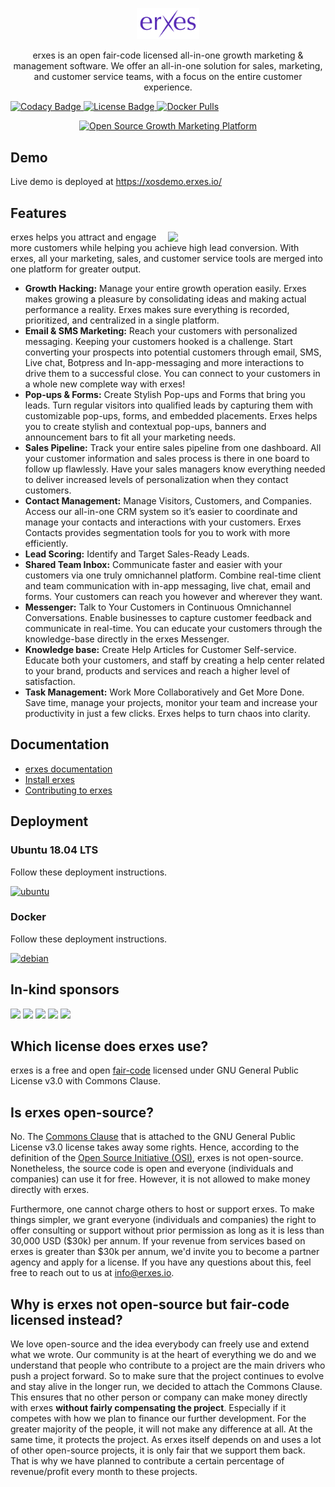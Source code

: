 <p align="center">
 <img src="docs/static/img/logo_dark.svg" alt="erxes logo" width="20%" />
</p>

<p align="center">erxes is an open fair-code licensed all-in-one growth marketing & management software. We offer an all-in-one solution for sales, marketing, and customer service teams, with a focus on the entire customer experience.</p

<p align="center">
  <a href="https://app.codacy.com/gh/erxes/erxes?utm_source=github.com&utm_medium=referral&utm_content=erxes">
    <img alt="Codacy Badge" src="https://api.codacy.com/project/badge/Grade/afdc2d36ea294a01a036a4eeae4346b8">
  </a>

   <a href="https://github.com/erxes/erxes/blob/master/LICENSE.md">
      <img alt="License Badge" src="https://img.shields.io/badge/license-GNU%20GPL%20v3.0-brightgreen">
  </a>
  <a href="#">
      <img alt="Docker Pulls" src="https://img.shields.io/docker/pulls/erxes/erxes">
  </a>
</p>

<p align="center">
 <a href="https://erxes.org" target="_blank"><img src="https://erxes-os.s3-us-west-2.amazonaws.com/github/git-erxes.gif" alt="Open Source Growth Marketing Platform "></a>
</p>

## Demo

Live demo is deployed at <a href="https://xosdemo.erxes.io/" target="_blank">https://xosdemo.erxes.io/</a>

## Features

<img src="https://s3.amazonaws.com/erxes/github/features-transparent.png" width="400" align="right" style="max-width: 50%">

erxes helps you attract and engage more customers while helping you achieve high lead conversion. With erxes, all your marketing, sales, and customer service tools are merged into one platform for greater output.

- **Growth Hacking:** Manage your entire growth operation easily. Erxes makes growing a pleasure by consolidating ideas and making actual performance a reality. Erxes makes sure everything is recorded, prioritized, and centralized in a single platform.
- **Email & SMS Marketing:** Reach your customers with personalized messaging. Keeping your customers hooked is a challenge. Start converting your prospects into potential customers through email, SMS, Live chat, Botpress and In-app-messaging and more interactions to drive them to a successful close. You can connect to your customers in a whole new complete way with erxes!
- **Pop-ups & Forms:** Create Stylish Pop-ups and Forms that bring you leads. Turn regular visitors into qualified leads by capturing them with customizable pop-ups, forms, and embedded placements. Erxes helps you to create stylish and contextual pop-ups, banners and announcement bars to fit all your marketing needs.
- **Sales Pipeline:** Track your entire sales pipeline from one dashboard. All your customer information and sales process is there in one board to follow up flawlessly. Have your sales managers know everything needed to deliver increased levels of personalization when they contact customers.
- **Contact Management:** Manage Visitors, Customers, and Companies. Access our all-in-one CRM system so it’s easier to coordinate and manage your contacts and interactions with your customers. Erxes Contacts provides segmentation tools for you to work with more efficiently.
- **Lead Scoring:** Identify and Target Sales-Ready Leads.
- **Shared Team Inbox:** Communicate faster and easier with your customers via one truly omnichannel platform. Combine real-time client and team communication with in-app messaging, live chat, email and forms. Your customers can reach you however and wherever they want.
- **Messenger:** Talk to Your Customers in Continuous Omnichannel Conversations. Enable businesses to capture customer feedback and communicate in real-time. You can educate your customers through the knowledge-base directly in the erxes Messenger.
- **Knowledge base:** Create Help Articles for Customer Self-service. Educate both your customers, and staff by creating a help center related to your brand, products and services and reach a higher level of satisfaction.
- **Task Management:** Work More Collaboratively and Get More Done. Save time, manage your projects, monitor your team and increase your productivity in just a few clicks. Erxes helps to turn chaos into clarity.

## Documentation

- <a href="https://www.erxes.org/">erxes documentation</a> <br>
- <a href="https://www.erxes.org/overview/getting-started">Install erxes</a> <br>
- <a href="https://www.erxes.org/developer/contributing">Contributing to erxes</a> <br>

## Deployment

### Ubuntu 18.04 LTS

Follow these deployment instructions.

[![ubuntu](https://erxes-os.s3-us-west-2.amazonaws.com/github/ubuntu-logo.png)](https://www.erxes.org/installation/ubuntu)

### Docker

Follow these deployment instructions.

[![debian](https://erxes-os.s3-us-west-2.amazonaws.com/github/docker-logo.png)](https://www.erxes.org/installation/docker)

## In-kind sponsors

<a href="https://www.cloudflare.com/" target="_blank"><img src="https://s3.amazonaws.com/erxes/github/cloudflare.png" width="130px;" /></a>
<a href="https://cloud.google.com/developers/startups/" target="_blank"><img src="https://s3.amazonaws.com/erxes/github/cloud-logo.svg" width="130px;" /></a>
<a href="https://www.digitalocean.com/" target="_blank"><img src="https://s3.amazonaws.com/erxes/github/digitalocean.png" width="100px;" /></a>
<a href="https://www.transifex.com/" target="_blank"><img src="https://s3.amazonaws.com/erxes/github/transifex.png" width="100px;" /></a>
<a href="https://www.browserstack.com/" target="_blank"><img src="https://s3.amazonaws.com/erxes/github/browserstack.png" width="130px;" /></a>

## Which license does erxes use?

erxes is a free and open <a href="https://faircode.io/">fair-code</a> licensed under GNU General Public License v3.0 with Commons Clause.

## Is erxes open-source?

No. The <a href="https://commonsclause.com/">Commons Clause</a> that is attached to the GNU General Public License v3.0 license takes away some rights. Hence, according to the definition of the <a href="https://bit.ly/2WJ5uTh">Open Source Initiative (OSI)</a>, erxes is not open-source. Nonetheless, the source code is open and everyone (individuals and companies) can use it for free. However, it is not allowed to make money directly with erxes.

Furthermore, one cannot charge others to host or support erxes. To make things simpler, we grant everyone (individuals and companies) the right to offer consulting or support without prior permission as long as it is less than 30,000 USD ($30k) per annum. If your revenue from services based on erxes is greater than $30k per annum, we'd invite you to become a partner agency and apply for a license. If you have any questions about this, feel free to reach out to us at info@erxes.io.

## Why is erxes not open-source but fair-code licensed instead?

We love open-source and the idea everybody can freely use and extend what we wrote. Our community is at the heart of everything we do and we understand that people who contribute to a project are the main drivers who push a project forward. So to make sure that the project continues to evolve and stay alive in the longer run, we decided to attach the Commons Clause. This ensures that no other person or company can make money directly with erxes **without fairly compensating the project**. Especially if it competes with how we plan to finance our further development. For the greater majority of the people, it will not make any difference at all. At the same time, it protects the project. As erxes itself depends on and uses a lot of other open-source projects, it is only fair that we support them back. That is why we have planned to contribute a certain percentage of revenue/profit every month to these projects.
